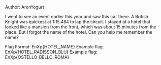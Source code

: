 Author: AronYogurt

I went to see an event earlier this year and saw this car there. A British Knight was quickest at 1:15.484 to lap the circuit. I stayed at a hotel that looked like a mansion from the front, which was about 15 minutes from the place. But I forgot the name of the hotel. Can you help me remember the name?

Flag Format: EnXp{HOTEL_NAME} Example flag: EnXp{HOTEL_RADISSON_BLU} Example flag: EnXp{OSTELLO_BELLO_ROMA}
